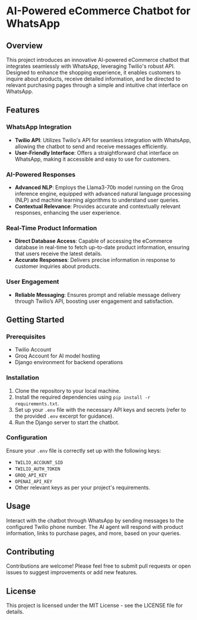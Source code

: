 # AI-Powered eCommerce Chatbot for WhatsApp

## Overview
This project introduces an innovative AI-powered eCommerce chatbot that integrates seamlessly with WhatsApp, leveraging Twilio's robust API. Designed to enhance the shopping experience, it enables customers to inquire about products, receive detailed information, and be directed to relevant purchasing pages through a simple and intuitive chat interface on WhatsApp.

## Features

### WhatsApp Integration
- **Twilio API**: Utilizes Twilio's API for seamless integration with WhatsApp, allowing the chatbot to send and receive messages efficiently.
- **User-Friendly Interface**: Offers a straightforward chat interface on WhatsApp, making it accessible and easy to use for customers.

### AI-Powered Responses
- **Advanced NLP**: Employs the Llama3-70b model running on the Groq inference engine, equipped with advanced natural language processing (NLP) and machine learning algorithms to understand user queries.
- **Contextual Relevance**: Provides accurate and contextually relevant responses, enhancing the user experience.

### Real-Time Product Information
- **Direct Database Access**: Capable of accessing the eCommerce database in real-time to fetch up-to-date product information, ensuring that users receive the latest details.
- **Accurate Responses**: Delivers precise information in response to customer inquiries about products.

### User Engagement
- **Reliable Messaging**: Ensures prompt and reliable message delivery through Twilio’s API, boosting user engagement and satisfaction.

## Getting Started

### Prerequisites
- Twilio Account
- Groq Account for AI model hosting
- Django environment for backend operations

### Installation
1. Clone the repository to your local machine.
2. Install the required dependencies using `pip install -r requirements.txt`.
3. Set up your `.env` file with the necessary API keys and secrets (refer to the provided `.env` excerpt for guidance).
4. Run the Django server to start the chatbot.

### Configuration
Ensure your `.env` file is correctly set up with the following keys:
- `TWILIO_ACCOUNT_SID`
- `TWILIO_AUTH_TOKEN`
- `GROQ_API_KEY`
- `OPENAI_API_KEY`
- Other relevant keys as per your project's requirements.

## Usage
Interact with the chatbot through WhatsApp by sending messages to the configured Twilio phone number. The AI agent will respond with product information, links to purchase pages, and more, based on your queries.

## Contributing
Contributions are welcome! Please feel free to submit pull requests or open issues to suggest improvements or add new features.

## License
This project is licensed under the MIT License - see the LICENSE file for details.
